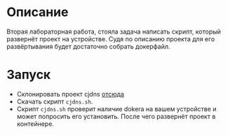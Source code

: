 # Описание 
Вторая лабораторная работа, стояла задача написать скрипт, который развернёт проект на устройстве. 
Судя по описанию проекта для его развёртывания будет достаточно собрать докерфайл.
# Запуск
- Склонировать проект cjdns [отсюда](https://github.com/cjdelisle/cjdns )
- Скачать скрипт ```cjdns.sh```.
- Cкрипт ```cjdns.sh``` проверит наличие dokera на вашем устройстве и может попросить его установить. После чего развернёт проект в контейнере. 
